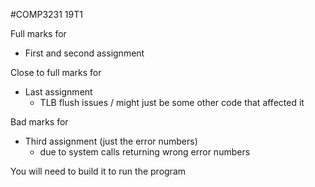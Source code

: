 #COMP3231 19T1

Full marks for 
- First and second assignment

Close to full marks for
- Last assignment
	- TLB flush issues / might just be some other code that affected it

Bad marks for
- Third assignment (just the error numbers)
	- due to system calls returning wrong error numbers

You will need to build it to run the program
